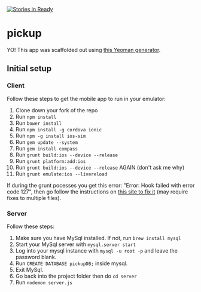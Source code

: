 [![Stories in Ready](https://badge.waffle.io/determinedwaffle/pickup.png?label=ready&title=Ready)](https://waffle.io/determinedwaffle/pickup)
# pickup

YO! This app was scaffolded out using [this Yeoman generator](https://github.com/diegonetto/generator-ionic).

## Initial setup

### Client
Follow these steps to get the mobile app to run in your emulator:

1. Clone down your fork of the repo
1. Run `npm install`
1. Run `bower install`
1. Run `npm install -g cordova ionic`
1. Run `npm -g install ios-sim`
1. Run `gem update --system`
1. Run `gem install compass`
1. Run `grunt build:ios --device --release`
1. Run `grunt platform:add:ios`
1. Run `grunt build:ios --device --release` AGAIN (don't ask me why)
1. Run `grunt emulate:ios --livereload`

If during the grunt pocesses you get this error: "Error: Hook failed with error code 127", then go follow the instructions on [this site to fix it](http://forum.ionicframework.com/t/error-hook-failed-with-error-code-127/12236) (may require fixes to multiple files).

### Server

Follow these steps:

1. Make sure you have MySql installed. If not, run `brew install mysql`
2. Start your MySql server with `mysql.server start`
3. Log into your mysql instance with `mysql -u root -p` and leave the password blank.
4. Run `CREATE DATABASE pickupDB;` inside mysql.
5. Exit MySql.
2. Go back into the project folder then do `cd server`
3. Run `nodemon server.js`
